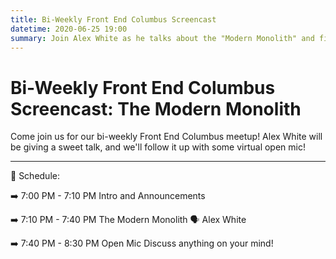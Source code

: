 ```yaml
---
title: Bi-Weekly Front End Columbus Screencast
datetime: 2020-06-25 19:00
summary: Join Alex White as he talks about the "Modern Monolith" and finding the perfect balance between old and new.
---
```

# Bi-Weekly Front End Columbus Screencast: The Modern Monolith

Come join us for our bi-weekly Front End Columbus meetup! Alex White will be giving a sweet talk, and we'll follow it up with some virtual open mic!

--- 

📅 Schedule:

➡️ 7:00 PM - 7:10 PM
Intro and Announcements

➡️ 7:10 PM - 7:40 PM
The Modern Monolith
🗣 Alex White

➡️ 7:40 PM - 8:30 PM
Open Mic
Discuss anything on your mind!
